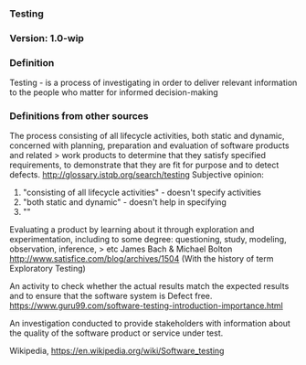 ### Testing
### Version: 1.0-wip
### Definition
Testing - is a process of investigating in order to deliver relevant information to the people who matter for informed decision-making

### Definitions from other sources

The process consisting of all lifecycle activities, both static and dynamic, concerned with planning, preparation and evaluation of software products and related > work products to determine that they satisfy specified requirements, to demonstrate that they are fit for purpose and to detect defects. http://glossary.istqb.org/search/testing
Subjective opinion:
1. "consisting of all lifecycle activities" - doesn't specify activities
2. "both static and dynamic" - doesn't help in specifying
3. ""



Evaluating a product by learning about it through exploration and experimentation, including to some degree: questioning, study, modeling, observation, inference, > etc James Bach & Michael Bolton http://www.satisfice.com/blog/archives/1504 (With the history of term Exploratory Testing)

An activity to check whether the actual results match the expected results and to ensure that the software system is Defect free. https://www.guru99.com/software-testing-introduction-importance.html

An investigation conducted to provide stakeholders with information about the quality of the software product or service under test.

Wikipedia, https://en.wikipedia.org/wiki/Software_testing

